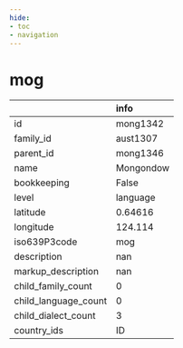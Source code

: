 ```yaml
---
hide:
- toc
- navigation
---
```

# mog
|                      | info      |
|:---------------------|:----------|
| id                   | mong1342  |
| family_id            | aust1307  |
| parent_id            | mong1346  |
| name                 | Mongondow |
| bookkeeping          | False     |
| level                | language  |
| latitude             | 0.64616   |
| longitude            | 124.114   |
| iso639P3code         | mog       |
| description          | nan       |
| markup_description   | nan       |
| child_family_count   | 0         |
| child_language_count | 0         |
| child_dialect_count  | 3         |
| country_ids          | ID        |